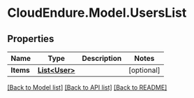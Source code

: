 # CloudEndure.Model.UsersList
## Properties

Name | Type | Description | Notes
------------ | ------------- | ------------- | -------------
**Items** | [**List&lt;User&gt;**](User.md) |  | [optional] 

[[Back to Model list]](../README.md#documentation-for-models) [[Back to API list]](../README.md#documentation-for-api-endpoints) [[Back to README]](../README.md)

